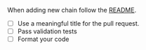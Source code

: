 When adding new chain follow the [README](./README.md).

- [ ] Use a meaningful title for the pull request.
- [ ] Pass validation tests
- [ ] Format your code
